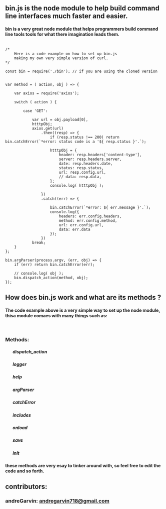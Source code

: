## bin.js is the node module to help build command line interfaces much faster and easier.
 
#### bin is a very great node module that helps programmers build command line tools tools for what there imagination leads them.
 
```

/*
    Here is a code example on how to set up bin.js
    making my own very simple version of curl.
*/

const bin = require('./bin'); // if you are using the cloned version


var method = ( action, obj ) => {
    
    var axios = require('axios');
    
    switch ( action ) {
        
        case 'GET':
            
            var url = obj.payload[0],
            htttpObj;
            axios.get(url)
                .then((resp) => {
                    if (resp.status !== 200) return bin.catchError(`*error: status code is a '${ resp.status }'.`);
                    
                    htttpObj = {
                        header: resp.headers['content-type'],
                        server: resp.headers.server,
                        date: resp.headers.date,
                        status: resp.status,
                        url: resp.config.url,
                        // data: resp.data,
                    };
                    console.log( htttpObj );
                    
                })
                .catch((err) => {
                    
                    bin.catchError(`*error: ${ err.message }'.`);
                    console.log({
                        headers: err.config.headers,
                        method: err.config.method,
                        url: err.config.url,
                        data: err.data
                    });
                })
            break;
    }
};

bin.argParser(process.argv, (err, obj) => {
    if (err) return bin.catchError(err);
    
    // console.log( obj );
    bin.dispatch_action(method, obj);
});

```
## How does bin.js work and what are its methods ?

#### The code example above is a very simple way to set up the node module, thisa module comaes with many things such as: 
<br />

### Methods:
<ul>
    <h5>dispatch_action</h5>
    <h5>logger</h5>
    <h5>help</h5>
    <h5>argParser</h5>
    <h5>catchError</h5>
    <h5>includes</h5>
    <h5>onload</h5>
    <h5>save</h5>
    <h5>init</h5>
</ul>

#### these methods are very esay to tinker around with, so feel free to edit the code and so forth.

## contributors:
### andreGarvin: andregarvin718@gmail.com